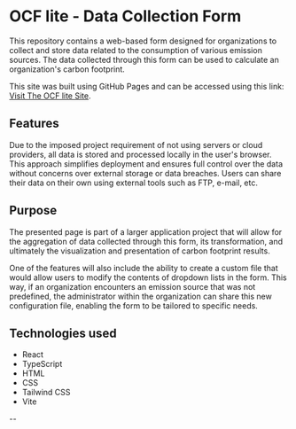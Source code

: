 # OCF lite - Data Collection Form

This repository contains a web-based form designed for organizations to collect and store data related to the consumption of various emission sources. The data collected through this form can be used to calculate an organization's carbon footprint.

This site was built using GitHub Pages and can be accessed using this link: [Visit The OCF lite Site](https://adinzlotyint.github.io/OCF-lite/).

## Features

Due to the imposed project requirement of not using servers or cloud providers, all data is stored and processed locally in the user's browser. This approach simplifies deployment and ensures full control over the data without concerns over external storage or data breaches.
Users can share their data on their own using external tools such as FTP, e-mail, etc.

## Purpose

The presented page is part of a larger application project that will allow for the aggregation of data collected through this form, its transformation, and ultimately the visualization and presentation of carbon footprint results.

One of the features will also include the ability to create a custom file that would allow users to modify the contents of dropdown lists in the form. This way, if an organization encounters an emission source that was not predefined, the administrator within the organization can share this new configuration file, enabling the form to be tailored to specific needs.

## Technologies used

- React
- TypeScript
- HTML
- CSS
- Tailwind CSS
- Vite

--
